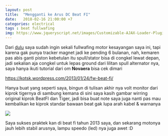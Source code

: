 ```yaml
---
layout: post
title:  "Mengganti ke Arus DC Beat FI"
date:   2018-02-16 21:00:00 +7
categories: electrical
tags : beat fullwafing
img: https://www.jqueryscript.net/images/Customizable-AJAX-Loader-Plugin-For-jQuery-Mask-Loader.jpg
---
```


Dari <a href="https://kotsk.wordpress.com/2013/01/24/fw-beat-fi/#comment-6709">dulu</a> saya sudah ingin sekali fullwafing motor kesayangan saya ini, tapi karena gak punya tracker magnet jadi ke pending 6 bulanan, nah, kemaren pas abis ganti piston kebetulan itu spull/stator bisa di congkel lewat depan, jadi sekalian aja congkel untuk lepas ground dari lilitan spull alternator nya, saya hanya ikuti tutorial dari om <strong>Novaera</strong> bisa cek dimari

https://kotsk.wordpress.com/2013/01/24/fw-beat-fi/

Hanya buat yang seperti saya, bingun di tulisan akhir nya volt monitor dari kiprok tigernya di sambung kemana di sini saya kasih gambar wirring original kiprok BeatFI dan Tiger, jadi bisa buat note saya juga nanti pas mau kembalikan ke kiprok standar bawaan beat gak lupa arah kabel & warnanya

<img class="w3-center" src="https://s5.postimg.org/kb4lxbzpz/FULL_WAFING_BEAT_FI.jpg"/>

Saya sukses praktek kan di beat fi tahun 2013 saya, dan sekarang motonya jauh lebih stabil arusnya, lampu speedo (led) nya juga awet :D

 